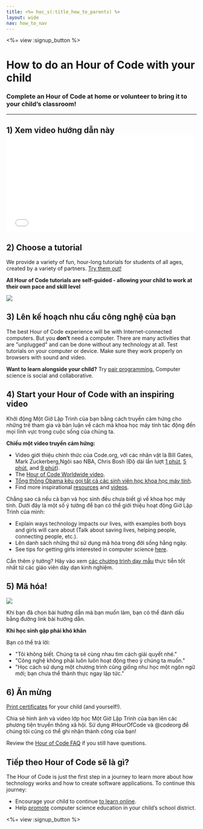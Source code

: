 ```yaml
---
title: <%= hoc_s(:title_how_to_parents) %>
layout: wide
nav: how_to_nav
---
```

<%= view :signup_button %>

# How to do an Hour of Code with your child

### Complete an Hour of Code at home or volunteer to bring it to your child’s classroom!

---

## 1) Xem video hướng dẫn này <iframe width="500" height="255" src="//www.youtube.com/embed/SrnvvWDm73k" frameborder="0" allowfullscreen mark="crwd-mark"></iframe> 

## 2) Choose a tutorial

We provide a variety of fun, hour-long tutorials for students of all ages, created by a variety of partners. [Try them out!](<%= resolve_url('/learn') %>)

**All Hour of Code tutorials are self-guided - allowing your child to work at their own pace and skill level**

[![](/images/fit-700/tutorials.png)](<%= resolve_url('/learn') %>)

## 3) Lên kế hoạch nhu cầu công nghệ của bạn

The best Hour of Code experience will be with Internet-connected computers. But you **don’t** need a computer. There are many activities that are "unplugged" and can be done without any technology at all. Test tutorials on your computer or device. Make sure they work properly on browsers with sound and video.

**Want to learn alongside your child?** Try [pair programming.](http://www.ncwit.org/resources/pair-programming-box-power-collaborative-learning) Computer science is social and collaborative.

## 4) Start your Hour of Code with an inspiring video

Khởi động Một Giờ Lập Trình của bạn bằng cách truyền cảm hứng cho những trẻ tham gia và bàn luận về cách mà khoa học máy tính tác động đến mọi lĩnh vực trong cuộc sống của chúng ta.

**Chiếu một video truyền cảm hứng:**

- Video giới thiệu chính thức của Code.org, với các nhân vật là Bill Gates, Mark Zuckerberg,Ngôi sao NBA, Chris Bosh (Độ dài lần lượt [1 phút](https://www.youtube.com/watch?v=qYZF6oIZtfc), [5 phút](https://www.youtube.com/watch?v=nKIu9yen5nc), and [9 phút](https://www.youtube.com/watch?v=dU1xS07N-FA)).
- The [Hour of Code Worldwide video](https://www.youtube.com/watch?v=KsOIlDT145A).
- [ Tổng thống Obama kêu gọi tất cả các sinh viên học khoa học máy tính](https://www.youtube.com/watch?v=6XvmhE1J9PY).
- Find more inspirational [resources](<%= codeorg_url('/inspire') %>) and [videos](https://www.youtube.com/playlist?list=PLzdnOPI1iJNfpD8i4Sx7U0y2MccnrNZuP).

Chẳng sao cả nếu cả bạn và học sinh đều chưa biết gì về khoa học máy tính. Dưới đây là một số ý tưởng để bạn có thể giới thiệu hoạt động Giờ Lập Trình của mình:

- Explain ways technology impacts our lives, with examples both boys and girls will care about (Talk about saving lives, helping people, connecting people, etc.).
- Lên danh sách những thứ sử dụng mã hóa trong đời sống hằng ngày.
- See tips for getting girls interested in computer science [here](<%= codeorg_url('/girls') %>).

Cần thêm ý tưởng? Hãy vào xem [các chương trình dạy mẫu](/files/AfterschoolEducatorLessonPlanOutline.docx) thực tiễn tốt nhất từ các giáo viên dày dạn kinh nghiệm.

## 5) Mã hóa!

<img src="/images/fit-700/tutorial-short-link.png" />

Khi bạn đã chọn bài hướng dẫn mà bạn muốn làm, bạn có thể đánh dấu bằng đường link bài hướng dẫn.

**Khi học sinh gặp phải khó khăn**

Bạn có thể trả lời:

- "Tôi không biết. Chúng ta sẽ cùng nhau tìm cách giải quyết nhé."
- "Công nghệ không phải luôn luôn hoạt động theo ý chúng ta muốn."
- "Học cách sử dụng một chương trình cũng giống như học một ngôn ngữ mới; bạn chưa thể thành thực ngay lập tức."

## 6) Ăn mừng

[Print certificates](<%= codeorg_url('/certificates') %>) for your child (and yourself!).

Chia sẻ hình ảnh và video lớp học Một Giờ Lập Trình của bạn lên các phương tiện truyền thông xã hội. Sử dụng #HourOfCode và @codeorg để chúng tôi cũng có thể ghi nhận thành công của bạn!

Review the [Hour of Code FAQ](https://support.code.org/hc/en-us/categories/200147083-Hour-of-Code) if you still have questions.

## Tiếp theo Hour of Code sẽ là gì?

The Hour of Code is just the first step in a journey to learn more about how technology works and how to create software applications. To continue this journey:

- Encourage your child to continue [to learn online](<%= codeorg_url('/learn/beyond') %>).
- Help [promote](<%= resolve_url('/promote') %>) computer science education in your child’s school district.

<%= view :signup_button %>